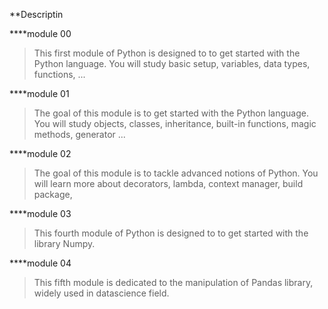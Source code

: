 **Descriptin


****module 00
> This first module of Python is designed to to get started with the Python language. You will study basic setup, variables, data types, functions, ...


****module 01
> The goal of this module is to get started with the Python language. You will study objects, classes, inheritance, built-in functions, magic methods, generator ... 


****module 02
> The goal of this module is to tackle advanced notions of Python. You will learn more about decorators, lambda, context manager, build package,


****module 03
> This fourth module of Python is designed to to get started with the library Numpy. 


****module 04
> This fifth module is dedicated to the manipulation of Pandas library, widely used in datascience field.

